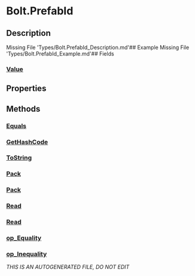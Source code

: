 # Bolt.PrefabId
## Description
Missing File 'Types/Bolt.PrefabId_Description.md'## Example
Missing File 'Types/Bolt.PrefabId_Example.md'## Fields
### [Value](Bolt.PrefabId/F/Value.md)
## Properties
## Methods
### [Equals](Bolt.PrefabId/M/Equals.md)
### [GetHashCode](Bolt.PrefabId/M/GetHashCode.md)
### [ToString](Bolt.PrefabId/M/ToString.md)
### [Pack](Bolt.PrefabId/M/Pack.md)
### [Pack](Bolt.PrefabId/M/Pack.md)
### [Read](Bolt.PrefabId/M/Read.md)
### [Read](Bolt.PrefabId/M/Read.md)
### [op_Equality](Bolt.PrefabId/M/op_Equality.md)
### [op_Inequality](Bolt.PrefabId/M/op_Inequality.md)

*THIS IS AN AUTOGENERATED FILE, DO NOT EDIT*
